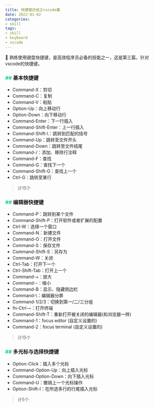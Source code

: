 ```yaml
---
title: 快捷键总结之vscode篇
date: 2022-01-02
categories:
- skill
tags:
- skill
- keyboard
- vscode
---
```


🎹 熟练使用键盘快捷键，是高效程序员必备的技能之一，这是第三篇，针对vscode的快捷键。

<!--more-->

### <font color=#11d17b>## </font><font face=黑体>基本快捷键</font>
- Command-X：剪切
- Command-C：复制
- Command-V：粘贴
- Option-Up：向上移动行
- Option-Down：向下移动行
- Command-Enter：下一行插入
- Command-Shift-Enter：上一行插入
- Command-Shift-\：跳转到匹配的括号
- Command-Up：跳转至文件开头
- Command-Down：跳转至文件结尾
- Command-/：添加、移除行注释
- Command-F：查找
- Command-G：查找下一个
- Command-Shift-G：查找上一个
- Ctrl-G：跳转至某行

> 计15个

### <font color=#11d17b>## </font><font face=黑体>编辑器快捷键</font>
- Command-P：跳转到某个文件
- Command-Shift-P：打开软件或者扩展的配置
- Ctrl-W：选择一个窗口
- Command-N：新建文件
- Command-O：打开文件
- Command-S：保存文件
- Command-Shift-S：另存为
- Command-W：关闭
- Ctrl-Tab：打开下一个
- Ctrl-Shift-Tab：打开上一个
- Command-+：放大
- Command--：缩小
- Command-B：显示、隐藏侧边栏
- Command-\：编辑器分屏
- Command-1/2/3：切换到第一/二/三分组
- fn-Ctrl-~：打开终端
- Command-Shift-T：重新打开被关闭的编辑器(和浏览器一样)
- Command-1：focus editor (自定义设置的)
- Command-2：focus terminal (自定义设置的)

> 计15个

### <font color=#11d17b>## </font><font face=黑体>多光标与选择快捷键</font>
- Option-Click：插入多个光标
- Command-Option-Up：向上插入光标
- Command-Option-Down：向下插入光标
- Command-U：撤销上一个光标操作
- Option-Shift-I：在所选多行的行尾插入光标

> 计5个
